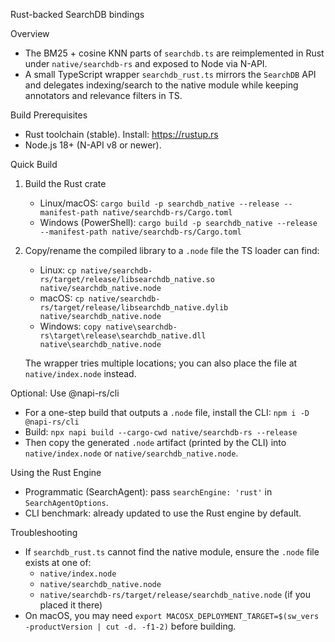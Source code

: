 Rust-backed SearchDB bindings

Overview
- The BM25 + cosine KNN parts of `searchdb.ts` are reimplemented in Rust under `native/searchdb-rs` and exposed to Node via N-API.
- A small TypeScript wrapper `searchdb_rust.ts` mirrors the `SearchDB` API and delegates indexing/search to the native module while keeping annotators and relevance filters in TS.

Build Prerequisites
- Rust toolchain (stable). Install: https://rustup.rs
- Node.js 18+ (N-API v8 or newer).

Quick Build
1) Build the Rust crate
   - Linux/macOS: `cargo build -p searchdb_native --release --manifest-path native/searchdb-rs/Cargo.toml`
   - Windows (PowerShell): `cargo build -p searchdb_native --release --manifest-path native/searchdb-rs/Cargo.toml`

2) Copy/rename the compiled library to a `.node` file the TS loader can find:
   - Linux: `cp native/searchdb-rs/target/release/libsearchdb_native.so native/searchdb_native.node`
   - macOS: `cp native/searchdb-rs/target/release/libsearchdb_native.dylib native/searchdb_native.node`
   - Windows: `copy native\searchdb-rs\target\release\searchdb_native.dll native\searchdb_native.node`

   The wrapper tries multiple locations; you can also place the file at `native/index.node` instead.

Optional: Use @napi-rs/cli
- For a one-step build that outputs a `.node` file, install the CLI: `npm i -D @napi-rs/cli`
- Build: `npx napi build --cargo-cwd native/searchdb-rs --release`
- Then copy the generated `.node` artifact (printed by the CLI) into `native/index.node` or `native/searchdb_native.node`.

Using the Rust Engine
- Programmatic (SearchAgent): pass `searchEngine: 'rust'` in `SearchAgentOptions`.
- CLI benchmark: already updated to use the Rust engine by default.

Troubleshooting
- If `searchdb_rust.ts` cannot find the native module, ensure the `.node` file exists at one of:
  - `native/index.node`
  - `native/searchdb_native.node`
  - `native/searchdb-rs/target/release/searchdb_native.node` (if you placed it there)
- On macOS, you may need `export MACOSX_DEPLOYMENT_TARGET=$(sw_vers -productVersion | cut -d. -f1-2)` before building.

